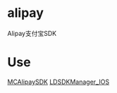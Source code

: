 # alipay
Alipay支付宝SDK

# Use
[MCAlipaySDK](https://github.com/poholo/MCAlipaySDK)
[LDSDKManager_IOS](https://github.com/poholo/LDSDKManager_IOS)
